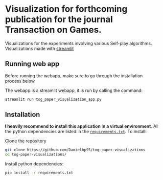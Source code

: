 # Visualization for forthcoming publication for the journal Transaction on Games.

Visualizations for the experiments involving various Self-play algorithms. Visualizations made with [streamlit](https://streamlit.io/)

## Running web app

Before running the webapp, make sure to go through the installation process below.

The webapp is a streamlit webapp, it is run by calling the command:

```bash
streamlit run tog_paper_visualization_app.py
```

## Installation

**I heavily recommend to install this application in a virtual environment**. All the python dependencies are listed in the [`requirements.txt`](./requirements.txt). To install:

Clone the repository
```bash
git clone https://github.com/Danielhp95/tog-paper-visualizations
cd tog-paper-visualizations/
```

Install python dependencies:
```bash
pip install -r requirements.txt
```

